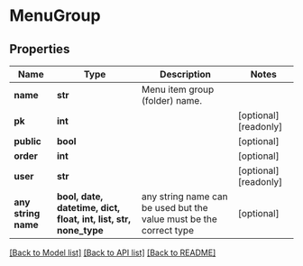 # MenuGroup


## Properties
Name | Type | Description | Notes
------------ | ------------- | ------------- | -------------
**name** | **str** | Menu item group (folder) name. | 
**pk** | **int** |  | [optional] [readonly] 
**public** | **bool** |  | [optional] 
**order** | **int** |  | [optional] 
**user** | **str** |  | [optional] [readonly] 
**any string name** | **bool, date, datetime, dict, float, int, list, str, none_type** | any string name can be used but the value must be the correct type | [optional]

[[Back to Model list]](../README.md#documentation-for-models) [[Back to API list]](../README.md#documentation-for-api-endpoints) [[Back to README]](../README.md)


